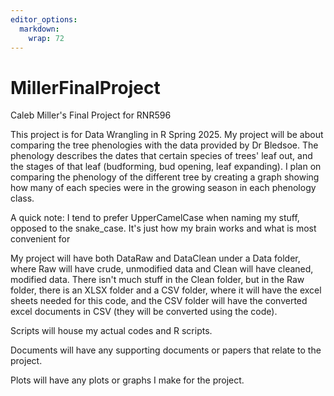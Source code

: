```yaml
---
editor_options: 
  markdown: 
    wrap: 72
---
```


# MillerFinalProject

Caleb Miller's Final Project for RNR596

This project is for Data Wrangling in R Spring 2025. My project will be
about comparing the tree phenologies with the data provided by Dr
Bledsoe. The phenology describes the dates that certain species of trees'
leaf out, and the stages of that leaf (budforming, bud opening, leaf expanding).
I plan on comparing the phenology of the different tree by creating a graph
showing how many of each species were in the growing season in each phenology
class.

A quick note: I tend to prefer UpperCamelCase when naming my stuff,
opposed to the snake_case. It's just how my brain works and what is most
convenient for

My project will have both DataRaw and DataClean under a Data folder,
where Raw will have crude, unmodified data and Clean will have cleaned,
modified data. There isn't much stuff in the Clean folder, but in the
Raw folder, there is an XLSX folder and a CSV folder, where it will have
the excel sheets needed for this code, and the CSV folder will have the
converted excel documents in CSV (they will be converted using the
code).

Scripts will house my actual codes and R scripts.

Documents will have any supporting documents or papers that relate to
the project.

Plots will have any plots or graphs I make for the project.

